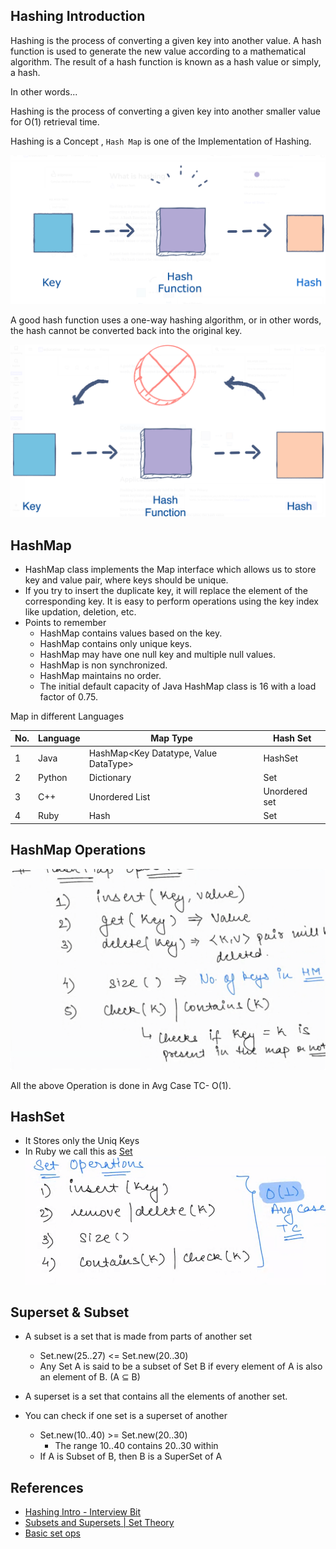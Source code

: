 ## Hashing Introduction

Hashing is the process of converting a given key into another value. A hash function is used to generate the new value
according to a mathematical algorithm. The result of a hash function is known as a hash value or simply, a hash.

In other words...

Hashing is the process of converting a given key into another smaller value for O(1) retrieval time.

Hashing is a Concept , `Hash Map` is one of the Implementation of Hashing.

![hashing.png](../assets/images/hashing/hashing.png)

A good hash function uses a one-way hashing algorithm, or in other words, the hash cannot be converted back into the
original key.

![hashing_irreversible.png](../assets/images/hashing/hashing_irreversible.png)

## HashMap

- HashMap class implements the Map interface which allows us to store key and value pair, where keys should be unique.
- If you try to insert the duplicate key, it will replace the element of the corresponding key. It is easy to perform
  operations using the key index like updation, deletion, etc.
- Points to remember
    - HashMap contains values based on the key.
    - HashMap contains only unique keys.
    - HashMap may have one null key and multiple null values.
    - HashMap is non synchronized.
    - HashMap maintains no order.
    - The initial default capacity of Java HashMap class is 16 with a load factor of 0.75.

Map in different Languages

| No. | Language | Map Type                              | Hash Set      |
|-----|----------|---------------------------------------|---------------|
| 1   | Java     | HashMap<Key Datatype, Value DataType> | HashSet       |
| 2   | Python   | Dictionary                            | Set           |
| 3   | C++      | Unordered List                        | Unordered set |
| 4   | Ruby     | Hash                                  | Set           |

## HashMap Operations

![operations.png](../assets/images/hashing/operations.png)

All the above Operation is done in Avg Case TC- O(1).

## HashSet

- It Stores only the Uniq Keys
- In Ruby we call this as [Set](https://www.rubyguides.com/2018/08/ruby-set-class/)
  ![hash_set.png](../assets/images/hashing/hash_set.png)

## Superset & Subset

- A subset is a set that is made from parts of another set
    - Set.new(25..27) <= Set.new(20..30)
    - Any Set A is said to be a subset of Set B if every element of A is also an element of B. (A ⊆ B)


- A superset is a set that contains all the elements of another set.
- You can check if one set is a superset of another
    - Set.new(10..40) >= Set.new(20..30)
        - The range 10..40 contains 20..30 within
    - If A is Subset of B, then B is a SuperSet of A

## References

- [Hashing Intro - Interview Bit](https://www.interviewbit.com/tutorial/introduction-to-hashing/)
- [Subsets and Supersets | Set Theory](https://www.youtube.com/watch?v=_ni8NBsvlvU)
- [Basic set ops](https://www.khanacademy.org/math/statistics-probability/probability-library/basic-set-ops/v/subset-strict-subset-and-superset)